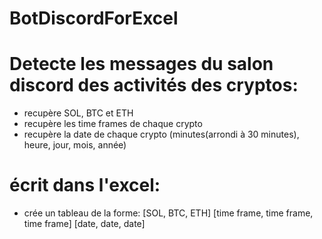 # BotDiscordForExcel


# Detecte les messages du salon discord des activités des cryptos:

- recupère SOL, BTC et ETH
- recupère les time frames de chaque crypto
- recupère la date de chaque crypto (minutes(arrondi à 30 minutes), heure, jour, mois, année)

# écrit dans l'excel:

- crée un tableau de la forme: [SOL, BTC, ETH] [time frame, time frame, time frame] [date, date, date]

